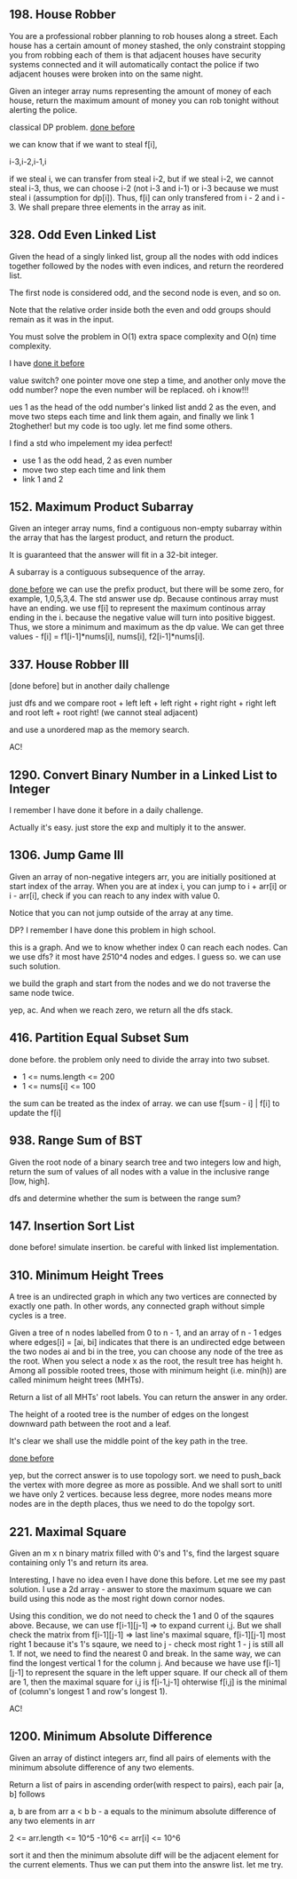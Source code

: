## 198. House Robber

You are a professional robber planning to rob houses along a street. Each house has a certain amount of money stashed, the only constraint stopping you from robbing each of them is that adjacent houses have security systems connected and it will automatically contact the police if two adjacent houses were broken into on the same night.

Given an integer array nums representing the amount of money of each house, return the maximum amount of money you can rob tonight without alerting the police.

classical DP problem. [done before](../Insights/198.md)

we can know that if we want to steal f[i], 

i-3,i-2,i-1,i

if we steal i, we can transfer from steal i-2, but if we steal i-2, we cannot steal i-3, thus, we can choose i-2 (not i-3 and i-1) or i-3
because we must steal i (assumption for dp[i]). Thus, f[i] can only transfered from i - 2 and i - 3. We shall prepare three elements in the array as init.

## 328. Odd Even Linked List

Given the head of a singly linked list, group all the nodes with odd indices together followed by the nodes with even indices, and return the reordered list.

The first node is considered odd, and the second node is even, and so on.

Note that the relative order inside both the even and odd groups should remain as it was in the input.

You must solve the problem in O(1) extra space complexity and O(n) time complexity.

I have [done it before](../Insights/328.md)

value switch? one pointer move one step a time, and another only move the odd number? nope the even number will be replaced. oh i know!!!

ues 1 as the head of the odd number's linked list andd 2 as the even, and move two steps each time and link them again, and finally we link 1 2toghether! but my code is too ugly. let me find some others.

I find a std who impelement my idea perfect!

* use 1 as the odd head, 2 as even number
* move two step each time and link them
* link 1 and 2

## 152. Maximum Product Subarray

Given an integer array nums, find a contiguous non-empty subarray within the array that has the largest product, and return the product.

It is guaranteed that the answer will fit in a 32-bit integer.

A subarray is a contiguous subsequence of the array.

[done before](../Insights/152.md) we can use the prefix product, but there will be some zero, for example, 1,0,5,3,4. The std answer use dp. Because continous array must have an ending. we use f[i] to represent the maximum continous array ending in the i. because the negative value will turn into positive biggest. Thus, we store a minimum and maximum as the dp value. We can get three values - f[i] = f1[i-1]*nums[i], nums[i], f2[i-1]*nums[i].

## 337. House Robber III

[done before] but in another daily challenge

just dfs and we compare root + left left + left right + right right + right left and root left + root right! (we cannot steal adjacent)

and use a unordered map as the memory search.

AC!

## 1290. Convert Binary Number in a Linked List to Integer

I remember I have done it before in a daily challenge.

Actually it's easy. just store the exp and multiply it to the answer.

## 1306. Jump Game III

Given an array of non-negative integers arr, you are initially positioned at start index of the array. When you are at index i, you can jump to i + arr[i] or i - arr[i], check if you can reach to any index with value 0.

Notice that you can not jump outside of the array at any time.

DP? I remember I have done this problem in high school.

this is a graph. And we to know whether index 0 can reach each nodes. Can we use dfs? it most have 2*5*10^4 nodes and edges. I guess so. we can use such solution.

we build the graph and start from the nodes and we do not traverse the same node twice.

yep, ac. And when we reach zero, we return all the dfs stack.

## 416. Partition Equal Subset Sum

done before. the problem only need to divide the array into two subset.

* 1 <= nums.length <= 200
* 1 <= nums[i] <= 100

the sum can be treated as the index of array. we can use f[sum - i] | f[i] to update the f[i]

## 938. Range Sum of BST

Given the root node of a binary search tree and two integers low and high, return the sum of values of all nodes with a value in the inclusive range [low, high].

dfs and determine whether the sum is between the range sum?

## 147. Insertion Sort List

done before! simulate insertion. be careful with linked list implementation.

## 310. Minimum Height Trees

A tree is an undirected graph in which any two vertices are connected by exactly one path. In other words, any connected graph without simple cycles is a tree.

Given a tree of n nodes labelled from 0 to n - 1, and an array of n - 1 edges where edges[i] = [ai, bi] indicates that there is an undirected edge between the two nodes ai and bi in the tree, you can choose any node of the tree as the root. When you select a node x as the root, the result tree has height h. Among all possible rooted trees, those with minimum height (i.e. min(h))  are called minimum height trees (MHTs).

Return a list of all MHTs' root labels. You can return the answer in any order.

The height of a rooted tree is the number of edges on the longest downward path between the root and a leaf.

It's clear we shall use the middle point of the key path in the tree.

[done before](../Insights/310.md) 

yep, but the correct answer is to use topology sort. we need to push_back the vertex with more degree as more as possible. And we shall sort to unitl we have only 2 vertices. because less degree, more nodes means more nodes are in the depth places, thus we need to do the topolgy sort.

## 221. Maximal Square

Given an m x n binary matrix filled with 0's and 1's, find the largest square containing only 1's and return its area.

Interesting, I have no idea even I have done this before. Let me see my past solution. I use a 2d array - answer to store the maximum square we can build using this node as the most right down cornor nodes.

Using this condition, we do not need to check the 1 and 0 of the sqaures above. Because, we can use f[i-1][j-1] => to expand current i,j. But we shall check the matrix from f[i-1][j-1] => last line's maximal square, f[i-1][j-1] most right 1 because it's 1's sqaure, we need to j - check most right 1 - j is still all 1. If not, we need to find the nearest 0 and break. In the same way, we can find the longest vertical 1 for the column j. And because we have use f[i-1][j-1] to represent the square in the left upper square. If our check all of them are 1, then the maximal square for i,j is f[i-1,j-1] ohterwise f[i,j] is the minimal of (column's longest 1 and row's longest 1).

AC!

## 1200. Minimum Absolute Difference

Given an array of distinct integers arr, find all pairs of elements with the minimum absolute difference of any two elements. 

Return a list of pairs in ascending order(with respect to pairs), each pair [a, b] follows

a, b are from arr
a < b
b - a equals to the minimum absolute difference of any two elements in arr

2 <= arr.length <= 10^5
-10^6 <= arr[i] <= 10^6

sort it and then the minimum absolute diff will be the adjacent element for the current elements. Thus we can put them into the answre list. let me try.